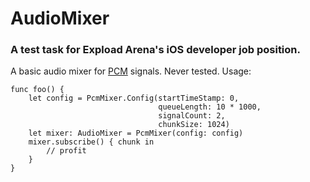# AudioMixer

### A test task for Expload Arena's iOS developer job position.

A basic audio mixer for [PCM](https://en.wikipedia.org/wiki/Pulse-code_modulation) signals.
Never tested.
Usage:
```
func foo() {
    let config = PcmMixer.Config(startTimeStamp: 0,
                                 queueLength: 10 * 1000,
                                 signalCount: 2,
                                 chunkSize: 1024)
    let mixer: AudioMixer = PcmMixer(config: config)
    mixer.subscribe() { chunk in
        // profit
    }
}
```
